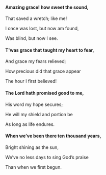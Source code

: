 
#### Amazing grace! how sweet the sound,

  That saved a wretch; like me!
  
I once was lost, but now am found,

  Was blind, but now I see.



#### T'was grace that taught my heart to fear,

  And grace my fears relieved;
  
How precious did that grace appear

  The hour I first believed!



#### The Lord hath promised good to me,

  His word my hope secures;
  
He will my shield and portion be

  As long as life endures.



#### When we’ve been there ten thousand years,

  Bright shining as the sun,
  
We’ve no less days to sing God’s praise

  Than when we first begun.
